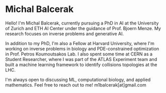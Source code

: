 # Michal Balcerak

Hello! I'm Michal Balcerak, currently pursuing a PhD in AI at the University of Zurich and ETH AI Center under the guidance of Prof. Bjoern Menze. My research focuses on inverse problems and generative AI.

In addition to my PhD, I'm also a Fellow at Harvard University, where I'm working on inverse problems in biology and PDE-constrained optimization in Prof. Petros Koumoutsakos Lab. I also spent some time at CERN as a Student Researcher, where I was part of the ATLAS Experiment team and built a machine learning framework to identify collisions topologies at the LHC.

I'm always open to discussing ML, computational biology, and applied mathematics. Feel free to reach out to me!
m1balcerak[at]gmail.com
